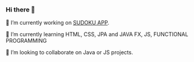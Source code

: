 ### Hi there 👋

🔭 I’m currently working on [SUDOKU APP](https://github.com/Mikadifo/Sudoku).

🌱 I’m currently learning HTML, CSS, JPA and JAVA FX, JS, FUNCTIONAL PROGRAMMING

👯 I’m looking to collaborate on Java or JS projects.

<!--
**Mikadifo/Mikadifo** is a ✨ _special_ ✨ repository because its `README.md` (this file) appears on your GitHub profile.

Here are some ideas to get you started:

- 🔭 I’m currently working on ...
- 🌱 I’m currently learning ...
- 👯 I’m looking to collaborate on ...
- 🤔 I’m looking for help with ...
- 💬 Ask me about ...
- 📫 How to reach me: ...
- 😄 Pronouns: ...
- ⚡ Fun fact: ...
-->

